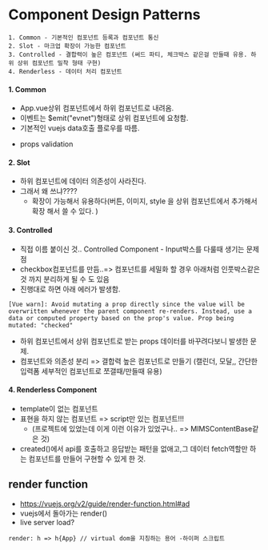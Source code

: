 # Component Design Patterns 
  
```    
1. Common - 기본적인 컴포넌트 등록과 컴포넌트 통신  
2. Slot - 마크업 확장이 가능한 컴포넌트
3. Controlled - 결합력이 높은 컴포넌트 (써드 파티, 체크박스 같은걸 만들때 유용. 하위 상위 컴포넌트 밀착 형태 구현) 
4. Renderless - 데이터 처리 컴포넌트 
```
 
#### 1. Common
- App.vue상위 컴포넌트에서 하위 컴포넌트로 내려옴. 
- 이벤트는 $emit("evnet")형태로 상위 컴포넌트에 요청함.  
- 기본적인 vuejs data호출 플로우를 따름.  
* props validation 
  
  
#### 2. Slot
- 하위 컴포넌트에 데이터 의존성이 사라진다. 
- 그래서 왜 쓰냐????
  * 확장이 가능해서 유용하다(버튼, 이미지, style 을 상위 컴포넌트에서 추가해서 확장 해서 쓸 수 있다. ) 
  
  
#### 3. Controlled
- 직접 이름 붙이신 것.. Controlled Component - Input박스를 다룰때 생기는 문제 점 
- checkbox컴포넌트를 만듬..=> 컴포넌트를 세밀화 할 경우 아래처럼 인풋박스같은 것 까지 분리하게 될 수 도 있음
- 진행대로 하면 아래 에러가 발생함. 
  
```
[Vue warn]: Avoid mutating a prop directly since the value will be overwritten whenever the parent component re-renders. Instead, use a data or computed property based on the prop's value. Prop being mutated: "checked"
```
  
- 하위 컴포넌트에서 상위 컴포넌트로 받는 props 데이터를 바꾸려다보니 발생한 문제. 
- 컴포넌트와 의존성 분리 => 결합력 높은 컴포넌트로 만들기 (캘린더, 모달,, 간단한 입력폼 세부적인 컴포넌트로 쪼갤때/만들때 유용)


#### 4. Renderless Component 
- template이 없는 컴포넌트 
- 표현을 하지 않는 컴포넌트 => script만 있는 컴포넌트!!! 
  * (프로젝트에 있었는데 이게 이런 이유가 있었구나.. => MIMSContentBase같은 것)
- created()에서 api를 호출하고 응답받는 패턴을 없애고,그 데이터 fetch역할만 하는 컴포넌트를 만들어 구현할 수 있게 한 것.   

## render function
- https://vuejs.org/v2/guide/render-function.html#ad
- vuejs에서 돌아가는 render() 
- live server load?
  
```
render: h => h{App} // virtual dom을 지칭하는 용어 -하이퍼 스크립트
```





